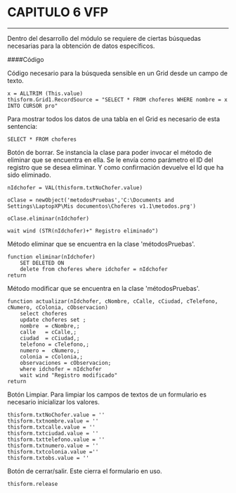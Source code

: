 # CAPITULO 6 VFP
----------
Dentro del desarrollo del módulo se requiere de ciertas búsquedas necesarias para la obtención de datos específicos. 

####Código

Código necesario para la búsqueda sensible en un Grid desde un campo de texto.
```vfp 
x = ALLTRIM (This.value)
thisform.Grid1.RecordSource = "SELECT * FROM choferes WHERE nombre = x INTO CURSOR pro"
```
Para mostrar todos los datos de una tabla en el Grid es necesario de esta sentencia: 
```vfp
SELECT * FROM choferes 
```
Botón de borrar. Se instancia la clase para poder invocar el método de eliminar que se encuentra en ella. Se le envía como parámetro el ID del registro que se desea eliminar. Y como confirmación devuelve el Id que ha sido eliminado. 
```vfp
nIdchofer = VAL(thisform.txtNoChofer.value)

oClase = newObject('metodosPruebas','C:\Documents and Settings\LaptopXP\Mis documentos\Choferes v1.1\metodos.prg')

oClase.eliminar(nIdchofer)

wait wind (STR(nIdchofer)+" Registro eliminado")
```
Método eliminar que se encuentra en la clase 'métodosPruebas'.
```vfp
function eliminar(nIdchofer)
	SET DELETED ON
	delete from choferes where idchofer = nIdchofer
return
```

Método modificar que se encuentra en la clase 'métodosPruebas'.
```vfp
function actualizar(nIdchofer, cNombre, cCalle, cCiudad, cTelefono, cNumero, cColonia, cObservacion)
	select choferes
	update choferes set ;
	nombre	= cNombre,;
	calle	= cCalle,;
	ciudad	= cCiudad,;
	telefono = cTelefono,;
	numero =  cNumero,;
	colonia = cColonia,;
	observaciones = cObservacion; 
	where idchofer = nIdchofer
	wait wind "Registro modificado"
return
```

Botón Limpiar. Para limpiar los campos de textos de un formulario es necesario inicializar los valores. 
```vfp
thisform.txtNoChofer.value = ''
thisform.txtnombre.value = ''
thisform.txtcalle.value = ''
thisform.txtciudad.value = ''
thisform.txttelefono.value = '' 
thisform.txtnumero.value = ''
thisform.txtcolonia.value =''
thisform.txtobs.value = ''
```
Botón de cerrar/salir. Este cierra el formulario en uso. 
```vfp
thisform.release
